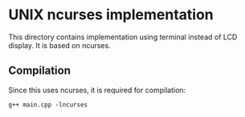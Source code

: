 # UNIX ncurses implementation

This directory contains implementation using terminal instead of LCD display. It is based on ncurses.

## Compilation

Since this uses ncurses, it is required for compilation:

```
g++ main.cpp -lncurses
```
